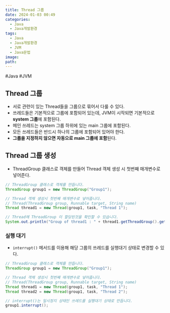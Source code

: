 ```yaml
---
title: Thread 그룹
date: 2024-01-03 00:49
categories:
  - Java
  - Java개발환경
tags:
  - Java
  - Java개발환경
  - JVM
  - Java문법
image: 
path:
---
```

#Java #JVM 

## Thread 그룹
+ 서로 관련이 있는 Thread들을 그룹으로 묶어서 다룰 수 있다.
+ 쓰레드들은 기본적으로 그룹에 포함되어 있는데, JVM이 시작되면 기본적으로 **system 그룹**에 포함된다.
+ 메인 쓰레드는 system 그룹 하위에 있는 main 그룹에 포함된다.
+ 모든 쓰레드들은 반드시 하나의 그룹에 포함되어 있어야 한다.
+ **그룹을 지정하지 않으면 자동으로 main 그룹에 포함**된다.

## Thread 그룹 생성
+ ThreadGroup 클래스로 객체를 만들어 Thread 객체 생성 시 첫번째 매개변수로 넣어준다.

```java
// ThreadGroup 클래스로 객체를 만듭니다.
ThreadGroup group1 = new ThreadGroup("Group1");

// Thread 객체 생성시 첫번째 매개변수로 넣어줍니다.
// Thread(ThreadGroup group, Runnable target, String name)
Thread thread1 = new Thread(group1, task, "Thread 1");

// Thread에 ThreadGroup 이 할당된것을 확인할 수 있습니다.
System.out.println("Group of thread1 : " + thread1.getThreadGroup().getName());
```

### 실행 대기
+ `interrupt()` 메서드를 이용해 해당 그룹의 쓰레드를 실행대기 상태로 변경할 수 있다.

```java
// ThreadGroup 클래스로 객체를 만듭니다.
ThreadGroup group1 = new ThreadGroup("Group1");

// Thread 객체 생성시 첫번째 매개변수로 넣어줍니다.
// Thread(ThreadGroup group, Runnable target, String name)
Thread thread1 = new Thread(group1, task, "Thread 1");
Thread thread2 = new Thread(group1, task, "Thread 2");

// interrupt()는 일시정지 상태인 쓰레드를 실행대기 상태로 만듭니다.
group1.interrupt();
```